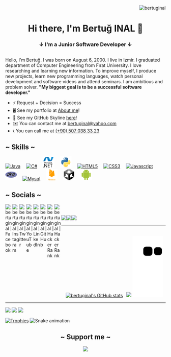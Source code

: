 <p align="right"> <img src="https://komarev.com/ghpvc/?username=bertuginal&label=Profile%20views&color=0e75b6&style=flat" alt="bertuginal" /> </p>
<h1 align="center"> Hi there, I'm Bertuğ INAL 👋</h1> 
<h3 align="center">↓ I'm a Junior Software Developer ↓</h3>

##
Hello, I'm Bertuğ. I was born on August 6, 2000. I live in Izmir. I graduated department of Computer Engineering from Fırat University. I love researching and learning new information. To improve myself, I produce new projects, learn new programming languages, watch personal development and software videos and attend seminars. I am ambitious and problem solver. <b>"My biggest goal is to be a successful software developer."</b>

* ⚡  Request + Decision = Success
* 🖥️  See my portfolio at [About me](https://bertuginal.github.io/)!
* 🌌  See my GitHub Skyline [here](https://skyline.github.com/bertuginal/2022)!
* ✉️  You can contact me at [bertuginal@yahoo.com](mailto:bertuginal@yahoo.com)
* 📞  You can call me at [(+90) 507 038 33 23](mailto:+905070383323)
## ~ Skills ~

<p align="left">
<a href="https://www.oracle.com/java/" target="_blank" rel="noreferrer"><img src="https://raw.githubusercontent.com/danielcranney/readme-generator/main/public/icons/skills/java-colored.svg" width="36" height="36" alt="Java" /></a>&emsp;
<a href="https://docs.microsoft.com/en-us/dotnet/csharp/" target="_blank" rel="noreferrer"><img src="https://raw.githubusercontent.com/danielcranney/readme-generator/main/public/icons/skills/csharp-colored.svg" width="36" height="36" alt="C#" /></a>&emsp;
<a href="https://dotnet.microsoft.com/en-us/" target="_blank" rel="noreferrer"><img src="https://github.com/devicons/devicon/blob/master/icons/dot-net/dot-net-original-wordmark.svg" width="36" height="36" alt=".NET" /></a>&emsp;
<a href="https://www.python.org" target="_blank" rel="noreferrer"><img src="https://github.com/devicons/devicon/blob/master/icons/python/python-original.svg" width="36" height="36" alt="Python" /></a>&emsp;
<a href="https://developer.mozilla.org/en-US/docs/Glossary/HTML5" target="_blank" rel="noreferrer"><img src="https://raw.githubusercontent.com/danielcranney/readme-generator/main/public/icons/skills/html5-colored.svg" width="36" height="36" alt="HTML5" /></a>&emsp;
<a href="https://www.w3.org/TR/CSS/#css" target="_blank" rel="noreferrer"><img src="https://raw.githubusercontent.com/danielcranney/readme-generator/main/public/icons/skills/css3-colored.svg" width="36" height="36" alt="CSS3" /></a>&emsp;
<a href="https://developer.mozilla.org/en-US/docs/Web/JavaScript" target="_blank" rel="noreferrer"><img src="https://raw.githubusercontent.com/danielcranney/readme-generator/main/public/icons/skills/javascript-colored.svg" width="36" height="36" alt="Javascript" /></a>&emsp;
<a href="https://www.php.net" target="_blank" rel="noreferrer"><img src="https://github.com/devicons/devicon/blob/master/icons/php/php-original.svg" width="36" height="36" alt="php" /></a>&emsp;
<a href="https://www.mysql.com" target="_blank" rel="noreferrer"><img src="https://raw.githubusercontent.com/danielcranney/readme-generator/main/public/icons/skills/mysql.svg" width="36" height="36" alt="Mysql" /></a>&emsp;
<a href="https://firebase.google.com" target="_blank" rel="noreferrer"><img src="https://github.com/devicons/devicon/blob/master/icons/firebase/firebase-plain-wordmark.svg" width="36" height="36" alt="firebase" /></a>&emsp;
<a href="https://unity.com" target="_blank" rel="noreferrer"><img src="https://github.com/devicons/devicon/blob/master/icons/unity/unity-original.svg" width="36" height="36" alt="unity" /></a>&emsp;
<a href="https://www.android.com" target="_blank" rel="noreferrer"><img src="https://github.com/devicons/devicon/blob/master/icons/android/android-original.svg" width="36" height="36" alt="android" /></a>&emsp;
</p>

## ~ Socials ~

[<img align="left" alt="bertuginal | Facebook" width="22px" src="https://cdn.jsdelivr.net/npm/simple-icons@v3/icons/facebook.svg" />][facebook]
[<img align="left" alt="bertuginal | Instagram" width="22px" src="https://cdn.jsdelivr.net/npm/simple-icons@v3/icons/instagram.svg" />][instagram]
[<img align="left" alt="bertuginal | Twitter" width="22px" src="https://cdn.jsdelivr.net/npm/simple-icons@v3/icons/twitter.svg" />][twitter]
[<img align="left" alt="bertuginal | YouTube" width="22px" src="https://cdn.jsdelivr.net/npm/simple-icons@v3/icons/youtube.svg" />][youtube]
[<img align="left" alt="bertuginal | LinkedIn" width="22px" src="https://cdn.jsdelivr.net/npm/simple-icons@v3/icons/linkedin.svg" />][linkedin]
[<img align="left" alt="bertuginal | GitHub" width="22px" src="https://cdn.jsdelivr.net/npm/simple-icons@v3/icons/github.svg" />][github]
[<img align="left" alt="bertuginal | HackerRank" width="22px" src="https://cdn.jsdelivr.net/npm/simple-icons@v3/icons/hackerrank.svg" />][hackerrank]
[<img align="left" alt="bertuginal | HackerRank" width="22px" src="https://cdn.jsdelivr.net/npm/simple-icons@v3/icons/stackoverflow.svg" />][stackoverflow]

<br />
<br />
<a href="https://twitter.com/bertug_inall" target="_blank" rel="noreferrer"><img
src="https://img.shields.io/twitter/follow/bertug_inall?logo=twitter&style=for-the-badge&color=0891b2&labelColor=1c1917"
/></a><a href="https://www.github.com/bertuginal" target="_blank" rel="noreferrer"><img
src="https://img.shields.io/github/followers/bertuginal?logo=github&style=for-the-badge&color=0891b2&labelColor=1c1917" /></a><a href="https://www.youtube.com/channel/UChsLvmuSIuTyA_w_Bscz9mQ" target="_blank" rel="noreferrer"><img
src="https://img.shields.io/youtube/channel/subscribers/UChsLvmuSIuTyA_w_Bscz9mQ?logo=youtube&style=for-the-badge&color=0891b2&labelColor=1c1917"/></a>

[facebook]: https://www.facebook.com/bertug.inal.5
[youtube]: https://www.youtube.com/channel/UChsLvmuSIuTyA_w_Bscz9mQ
[twitter]: https://twitter.com/bertug_inall?t=discDI9d6z6DDh65wDbqyg&s=08
[instagram]: https://www.instagram.com/bertug_inal/
[linkedin]: https://www.linkedin.com/in/bertu%C4%9F-inal-1874781ab
[github]: https://github.com/bertuginal
[hackerrank]: https://www.hackerrank.com/bertuginal1
[stackoverflow]: https://stackoverflow.com/users/19272756/bertuğ-İnal

---

</br>
&ensp;&ensp;<a href="http://www.github.com/bertuginal"><img src="https://github-readme-stats.vercel.app/api?username=bertuginal&show_icons=true&hide=&count_private=true&title_color=0891b2&text_color=ffffff&icon_color=0891b2&bg_color=1c1917&hide_border=true&show_icons=true" alt="bertuginal's GitHub stats" width="400"/></a>&ensp;
<a href="http://www.github.com/bertuginal"><img src="https://github-readme-streak-stats.herokuapp.com/?user=bertuginal&stroke=ffffff&background=1c1917&ring=0891b2&fire=0891b2&currStreakNum=ffffff&currStreakLabel=0891b2&sideNums=ffffff&sideLabels=ffffff&dates=ffffff&hide_border=true" width="400"/></a>
<img src="https://github.com/bertuginal/bertuginal/blob/output/github-contribution-grid-snake.svg" /></p>

---

<div>
  <img width="440px" src="https://github-readme-stats.vercel.app/api?username=bertuginal&show_icons=true&theme=onedark">
  <img width="385px" src="https://github-readme-stats.anuraghazra1.vercel.app/api/top-langs/?username=bertuginal&layout=compact&theme=onedark" />
  <img width="440px" src="https://github-readme-activity-graph.vercel.app/graph?username=bertuginal&theme=github">


[![Trophies](https://github-profile-trophy.vercel.app/?username=bertuginal&theme=onedark)](https://github.com/ryo-ma/github-profile-trophy)
![Snake animation](https://raw.githubusercontent.com/bertuginal/bertuginal/output/github-contribution-grid-snake-dark.svg)


<h2 align="center">~ Support me ~</h2>
<div align="center"><a href="https://www.buymeacoffee.com/bertuginal" /><img src="https://cdn.buymeacoffee.com/buttons/v2/default-yellow.png" width="200" /></a></div>


